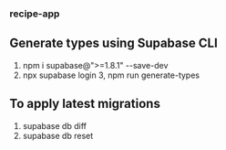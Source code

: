 ### recipe-app

## Generate types using Supabase CLI

1. npm i supabase@">=1.8.1" --save-dev
2. npx supabase login
   3, npm run generate-types

## To apply latest migrations

1. supabase db diff
2. supabase db reset
